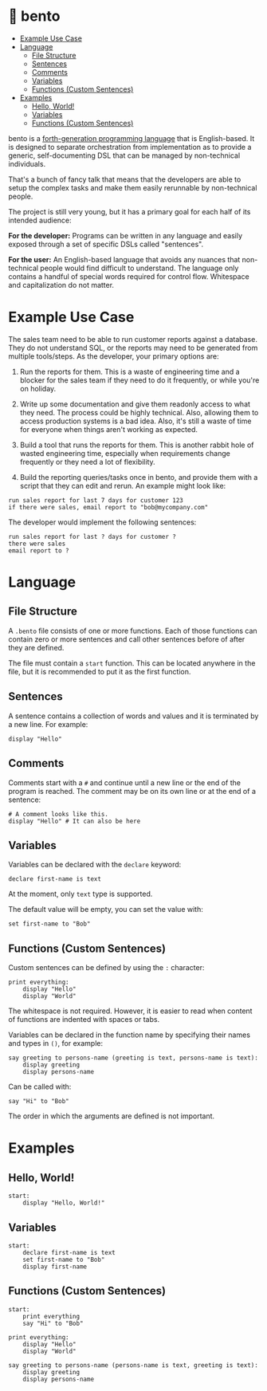 # 🍱 bento

   * [Example Use Case](#example-use-case)
   * [Language](#language)
      * [File Structure](#file-structure)
      * [Sentences](#sentences)
      * [Comments](#comments)
      * [Variables](#variables)
      * [Functions (Custom Sentences)](#functions-custom-sentences)
   * [Examples](#examples)
      * [Hello, World!](#hello-world)
      * [Variables](#variables-1)
      * [Functions (Custom Sentences)](#functions-custom-sentences-1)

bento is a
[forth-generation programming language](https://en.wikipedia.org/wiki/Fourth-generation_programming_language)
that is English-based. It is designed to separate orchestration from
implementation as to provide a generic, self-documenting DSL that can be managed
by non-technical individuals.

That's a bunch of fancy talk that means that the developers are able to
setup the complex tasks and make them easily rerunnable by non-technical people.

The project is still very young, but it has a primary goal for each half of its
intended audience:

**For the developer:** Programs can be written in any language and easily
exposed through a set of specific DSLs called "sentences".

**For the user:** An English-based language that avoids any nuances that
non-technical people would find difficult to understand. The language only
contains a handful of special words required for control flow. Whitespace and
capitalization do not matter.

# Example Use Case

The sales team need to be able to run customer reports against a database. They
do not understand SQL, or the reports may need to be generated from multiple
tools/steps. As the developer, your primary options are:

1. Run the reports for them. This is a waste of engineering time and a blocker
for the sales team if they need to do it frequently, or while you're on holiday.

2. Write up some documentation and give them readonly access to what they need.
The process could be highly technical. Also, allowing them to access production
systems is a bad idea. Also, it's still a waste of time for everyone when things
aren't working as expected.

3. Build a tool that runs the reports for them. This is another rabbit hole of
wasted engineering time, especially when requirements change frequently or they
need a lot of flexibility.

4. Build the reporting queries/tasks once in bento, and provide them with a
script that they can edit and rerun. An example might look like:

```
run sales report for last 7 days for customer 123
if there were sales, email report to "bob@mycompany.com"
```

The developer would implement the following sentences:

```
run sales report for last ? days for customer ?
there were sales
email report to ?
```

# Language

## File Structure

A `.bento` file consists of one or more functions. Each of those functions can
contain zero or more sentences and call other sentences before of after they are
defined.

The file must contain a `start` function. This can be located anywhere in the\
file, but it is recommended to put it as the first function.

## Sentences

A sentence contains a collection of words and values and it is terminated by a
new line. For example:

```
display "Hello"
```

## Comments

Comments start with a `#` and continue until a new line or the end of the
program is reached. The comment may be on its own line or at the end of a
sentence:

```
# A comment looks like this.
display "Hello" # It can also be here
```

## Variables

Variables can be declared with the `declare` keyword:

```
declare first-name is text
```

At the moment, only `text` type is supported.

The default value will be empty, you can set the value with:

```
set first-name to "Bob"
```

## Functions (Custom Sentences)

Custom sentences can be defined by using the `:` character:

```
print everything:
	display "Hello"
	display "World"
```

The whitespace is not required. However, it is easier to read when content of
functions are indented with spaces or tabs.

Variables can be declared in the function name by specifying their names and
types in `()`, for example:

```
say greeting to persons-name (greeting is text, persons-name is text):
	display greeting
	display persons-name
```

Can be called with:

```
say "Hi" to "Bob"
```

The order in which the arguments are defined is not important.

# Examples

## Hello, World!

```
start:
	display "Hello, World!"
```

## Variables

```
start:
	declare first-name is text
	set first-name to "Bob"
	display first-name
```

## Functions (Custom Sentences)

```
start:
	print everything
	say "Hi" to "Bob"

print everything:
	display "Hello"
	display "World"

say greeting to persons-name (persons-name is text, greeting is text):
	display greeting
	display persons-name
```
